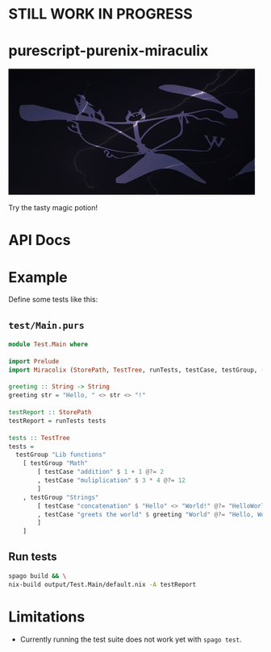 # STILL WORK IN PROGRESS

# purescript-purenix-miraculix

<img src="miraculix.svg" height="250px"/>

Try the tasty magic potion!

# API Docs

# Example

Define some tests like this:

## `test/Main.purs`

```haskell
module Test.Main where

import Prelude
import Miracolix (StorePath, TestTree, runTests, testCase, testGroup, (@?=))

greeting :: String -> String
greeting str = "Hello, " <> str <> "!"

testReport :: StorePath
testReport = runTests tests

tests :: TestTree
tests =
  testGroup "Lib functions"
    [ testGroup "Math"
        [ testCase "addition" $ 1 + 1 @?= 2
        , testCase "muliplication" $ 3 * 4 @?= 12
        ]
    , testGroup "Strings"
        [ testCase "concatenation" $ "Hello" <> "World!" @?= "HelloWorld!"
        , testCase "greets the world" $ greeting "World" @?= "Hello, World!"
        ]
    ]

```

## Run tests

```bash
spago build && \
nix-build output/Test.Main/default.nix -A testReport
```

# Limitations

- Currently running the test suite does not work yet with `spago test`.
